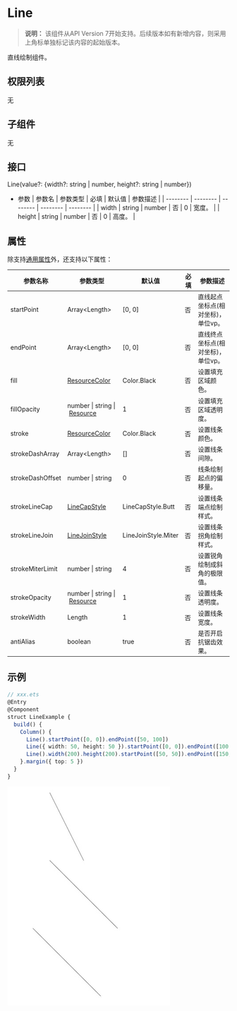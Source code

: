 # Line

>  **说明：**
> 该组件从API Version 7开始支持。后续版本如有新增内容，则采用上角标单独标记该内容的起始版本。


直线绘制组件。


## 权限列表

无


## 子组件

无


## 接口

Line(value?: {width?: string | number, height?: string | number})

- 参数
  | 参数名 | 参数类型 | 必填 | 默认值 | 参数描述 | 
  | -------- | -------- | -------- | -------- | -------- |
  | width | string \| number | 否 | 0 | 宽度。 | 
  | height | string \| number | 否 | 0 | 高度。 | 


## 属性

除支持[通用属性](ts-universal-attributes-size.md)外，还支持以下属性：

| 参数名称 | 参数类型 | 默认值 | 必填 | 参数描述 | 
| -------- | -------- | -------- | -------- | -------- |
| startPoint | Array&lt;Length&gt; | [0,&nbsp;0] | 否   | 直线起点坐标点(相对坐标)，单位vp。 |
| endPoint   | Array&lt;Length&gt; | [0,&nbsp;0] | 否   | 直线终点坐标点(相对坐标)，单位vp。 |
| fill | [ResourceColor](ts-types.md#resourcecolor8) | Color.Black | 否 | 设置填充区域颜色。 |
| fillOpacity | number&nbsp;\|&nbsp;string&nbsp;\|&nbsp;[Resource](ts-types.md#resource类型) | 1 | 否 | 设置填充区域透明度。 |
| stroke | [ResourceColor](ts-types.md#resourcecolor8) | Color.Black | 否 | 设置线条颜色。 |
| strokeDashArray | Array&lt;Length&gt; | [] | 否 | 设置线条间隙。 |
| strokeDashOffset | number&nbsp;\|&nbsp;string | 0 | 否 | 线条绘制起点的偏移量。 |
| strokeLineCap | [LineCapStyle](ts-appendix-enums.md#linecapstyle) | LineCapStyle.Butt | 否 | 设置线条端点绘制样式。 |
| strokeLineJoin | [LineJoinStyle](ts-appendix-enums.md#linejoinstyle) | LineJoinStyle.Miter | 否 | 设置线条拐角绘制样式。 |
| strokeMiterLimit | number&nbsp;\|&nbsp;string | 4 | 否 | 设置锐角绘制成斜角的极限值。 |
| strokeOpacity | number&nbsp;\|&nbsp;string&nbsp;\|&nbsp;[Resource](ts-types.md#resource类型) | 1 | 否 | 设置线条透明度。 |
| strokeWidth | Length | 1 | 否 | 设置线条宽度。 |
| antiAlias | boolean | true | 否 | 是否开启抗锯齿效果。 |


## 示例

```ts
// xxx.ets
@Entry
@Component
struct LineExample {
  build() {
    Column() {
      Line().startPoint([0, 0]).endPoint([50, 100])
      Line({ width: 50, height: 50 }).startPoint([0, 0]).endPoint([100, 100])
      Line().width(200).height(200).startPoint([50, 50]).endPoint([150, 150])
    }.margin({ top: 5 })
  }
}
```

![zh-cn_image_0000001219982725](figures/zh-cn_image_0000001219982725.jpg)
